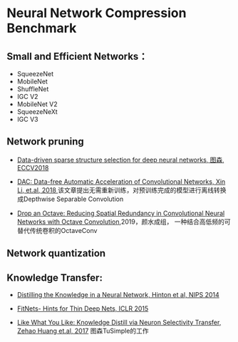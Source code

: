 ﻿# Neural Network Compression Benchmark


## Small and Efficient Networks：
- SqueezeNet
- MobileNet 
- ShuffleNet
- IGC V2
- MobileNet V2
- SqueezeNeXt
- IGC V3


## Network pruning

- [Data-driven sparse structure selection for deep neural networks, 图森, ECCV2018](https://arxiv.org/abs/1707.01213)

- [DAC: Data-free Automatic Acceleration of Convolutional Networks, Xin Li, et.al, 2018
](https://arxiv.org/abs/1812.08374?context=cs)
该文章提出无需重新训练，对预训练完成的模型进行离线转换成Depthwise Separable Convolution
 - [Drop an Octave: Reducing Spatial Redundancy in Convolutional Neural Networks with Octave Convolution](https://arxiv.org/abs/1904.05049),2019，颜水成组， 一种结合高低频的可替代传统卷积的OctaveConv

## Network quantization

## Knowledge Transfer:
- [Distilling the Knowledge in a Neural Network, Hinton et al, NIPS 2014](https://arxiv.org/abs/1503.02531)

- [FitNets- Hints for Thin Deep Nets, ICLR 2015](https://arxiv.org/abs/1412.6550)

- [Like What You Like: Knowledge Distill via Neuron Selectivity Transfer, Zehao Huang et.al, 2017](https://arxiv.org/abs/1707.01219)
图森TuSimple的工作

